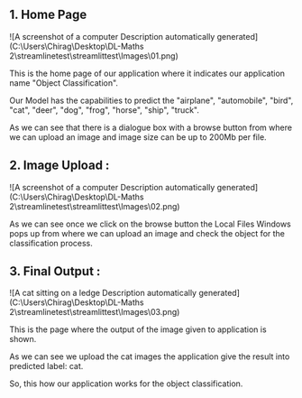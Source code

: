 ## 1.  Home Page ##

![A screenshot of a computer Description automatically
generated](C:\Users\Chirag\Desktop\DL-Maths 2\streamlinetest\streamlittest\Images\01.png)

This is the home page of our application where it indicates our
application name "Object Classification".

Our Model has the capabilities to predict the \"airplane\",
\"automobile\", \"bird\", \"cat\", \"deer\", \"dog\", \"frog\",
\"horse\", \"ship\", \"truck\".

As we can see that there is a dialogue box with a browse button from
where we can upload an image and image size can be up to 200Mb per file.

## 2. Image Upload : ##

![A screenshot of a computer Description automatically
generated](C:\Users\Chirag\Desktop\DL-Maths 2\streamlinetest\streamlittest\Images\02.png)

As we can see once we click on the browse button the Local Files Windows
pops up from where we can upload an image and check the object for the
classification process.

## 3. Final Output : ##

![A cat sitting on a ledge Description automatically
generated](C:\Users\Chirag\Desktop\DL-Maths 2\streamlinetest\streamlittest\Images\03.png)

This is the page where the output of the image given to application is
shown.

As we can see we upload the cat images the application give the result
into predicted label: cat.

So, this how our application works for the object classification.
